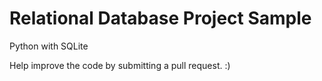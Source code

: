 # Relational Database Project Sample

Python with SQLite

Help improve the code by submitting a pull request. :)
